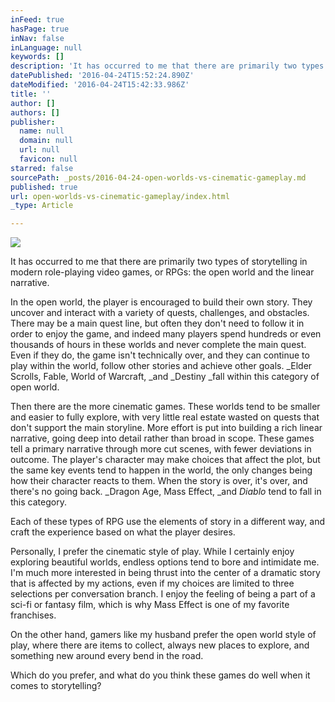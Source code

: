 ```yaml
---
inFeed: true
hasPage: true
inNav: false
inLanguage: null
keywords: []
description: 'It has occurred to me that there are primarily two types of storytelling in modern role-playing video games, or RPGs: the open world and the linear narrative. '
datePublished: '2016-04-24T15:52:24.890Z'
dateModified: '2016-04-24T15:42:33.986Z'
title: ''
author: []
authors: []
publisher:
  name: null
  domain: null
  url: null
  favicon: null
starred: false
sourcePath: _posts/2016-04-24-open-worlds-vs-cinematic-gameplay.md
published: true
url: open-worlds-vs-cinematic-gameplay/index.html
_type: Article

---
```

![](https://the-grid-user-content.s3-us-west-2.amazonaws.com/e5995428-0b11-49f9-87dd-fbf16a8e92a8.jpg)

It has occurred to me that there are primarily two types of storytelling in modern role-playing video games, or RPGs: the open world and the linear narrative.

In the open world, the player is encouraged to build their own story. They uncover and interact with a variety of quests, challenges, and obstacles. There may be a main quest line, but often they don't need to follow it in order to enjoy the game, and indeed many players spend hundreds or even thousands of hours in these worlds and never complete the main quest. Even if they do, the game isn't technically over, and they can continue to play within the world, follow other stories and achieve other goals. _Elder Scrolls, Fable, World of Warcraft, _and _Destiny _fall within this category of open world.

Then there are the more cinematic games. These worlds tend to be smaller and easier to fully explore, with very little real estate wasted on quests that don't support the main storyline. More effort is put into building a rich linear narrative, going deep into detail rather than broad in scope. These games tell a primary narrative through more cut scenes, with fewer deviations in outcome. The player's character may make choices that affect the plot, but the same key events tend to happen in the world, the only changes being how their character reacts to them. When the story is over, it's over, and there's no going back. _Dragon Age, Mass Effect, _and _Diablo_ tend to fall in this category.

Each of these types of RPG use the elements of story in a different way, and craft the experience based on what the player desires. 

Personally, I prefer the cinematic style of play. While I certainly enjoy exploring beautiful worlds, endless options tend to bore and intimidate me. I'm much more interested in being thrust into the center of a dramatic story that is affected by my actions, even if my choices are limited to three selections per conversation branch. I enjoy the feeling of being a part of a sci-fi or fantasy film, which is why Mass Effect is one of my favorite franchises.

On the other hand, gamers like my husband prefer the open world style of play, where there are items to collect, always new places to explore, and something new around every bend in the road.

Which do you prefer, and what do you think these games do well when it comes to storytelling?